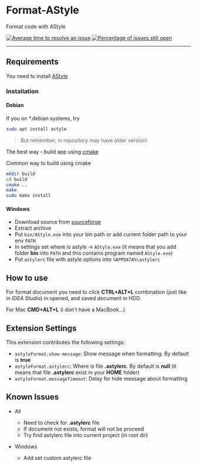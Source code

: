 # Format-AStyle

Format code with AStyle

[![Average time to resolve an issue](https://isitmaintained.com/badge/resolution/astyle-format/vscode-format.svg)](http://isitmaintained.com/project/astyle-format/vscode-format "Average time to resolve an issue")
[![Percentage of issues still open](https://isitmaintained.com/badge/open/astyle-format/vscode-format.svg)](http://isitmaintained.com/project/astyle-format/vscode-format "Percentage of issues still open")

***

## Requirements

You need to install [AStyle](http://astyle.sourceforge.net/)

### Installation

#### Debian

If you on *.debian systems, try

```bash
sudo apt install astyle
```

> But remember, in repository may have older version!

The best way - build app using [cmake](https://cmake.org)

Common way to build using cmake

```bash
mkdir build
cd build
cmake ..
make
sudo make install
```

#### Windows

* Download source from [sourceforge](http://astyle.sourceforge.net)
* Extract archive
* Put `bin/AStyle.exe` into your bin path or add current folder path to your env `PATH`
* In settings set where is astyle -> `AStyle.exe` (it means that you add folder __bin__ into `PATH` and this contains program named `AStyle.exe`)
* Put `astylerc` file with astyle options into `%APPDATA%\astylerc`

## How to use

For format document you need to click __CTRL+ALT+L__ combination (just like in *IDEA Studio*) in opened, and saved document in HDD.

For Mac __CMD+ALT+L__ (i don't have a MacBook...)

## Extension Settings

This extension contributes the following settings:

* `astyleFormat.show-message`: Show message when formatting. By default is __true__
* `astyleFormat.astylerc`: Where is file __.astylerc__. By default is __null__ (it means that file __.astylerc__ exist in your __HOME__ folder)
* `astyleFormat.messageTimeout`: Delay for hide message about formatting

## Known Issues

* All
    * Need to check for __.astylerc__ file
    * If document not exists, format will not be proceed
    * Try find astylerc file into current project (in root dir)

* Windows
    * Add set custom astylerc file

